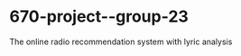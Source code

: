 670-project--group-23
=====================

The online radio recommendation system with lyric analysis
